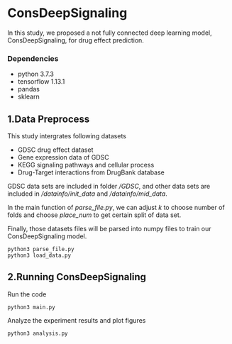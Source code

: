 # ConsDeepSignaling

In this study, we proposed a not fully connected deep learning model, ConsDeepSignaling, for drug effect prediction. 

### Dependencies
* python 3.7.3
* tensorflow 1.13.1
* pandas
* sklearn

## 1.Data Preprocess
This study intergrates following datasets
* GDSC drug effect dataset 
* Gene expression data of GDSC
* KEGG signaling pathways and cellular process
* Drug-Target interactions from DrugBank database

GDSC data sets are included in folder */GDSC*, and other data sets are included in */datainfo/init_data* and */datainfo/mid_data*.  

In the main function of *parse_file.py*, we can adjust *k* to choose number of folds and choose *place_num* to get certain split of data set.  

Finally, those datasets files will be parsed into numpy files to train our ConsDeepSignaling model.  


```
python3 parse_file.py
python3 load_data.py
```

## 2.Running ConsDeepSignaling
Run the code
```
python3 main.py
```
Analyze the experiment results and plot figures
```
python3 analysis.py
```

